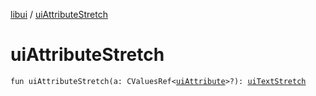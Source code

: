 [libui](README.md) / [uiAttributeStretch](ui-attribute-stretch.md)

# uiAttributeStretch

`fun uiAttributeStretch(a: CValuesRef<`[`uiAttribute`](ui-attribute.md)`>?): `[`uiTextStretch`](ui-text-stretch.md)
